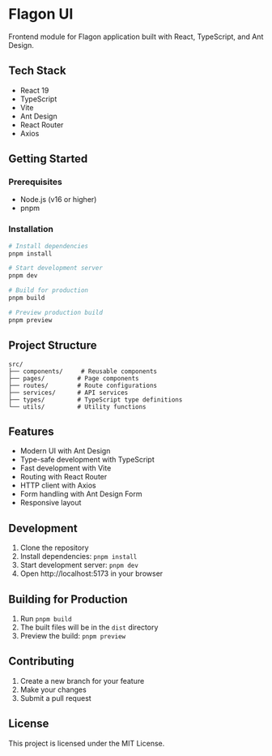 # Flagon UI

Frontend module for Flagon application built with React, TypeScript, and Ant Design.

## Tech Stack

- React 19
- TypeScript
- Vite
- Ant Design
- React Router
- Axios

## Getting Started

### Prerequisites

- Node.js (v16 or higher)
- pnpm

### Installation

```bash
# Install dependencies
pnpm install

# Start development server
pnpm dev

# Build for production
pnpm build

# Preview production build
pnpm preview
```

## Project Structure

```
src/
├── components/     # Reusable components
├── pages/         # Page components
├── routes/        # Route configurations
├── services/      # API services
├── types/         # TypeScript type definitions
└── utils/         # Utility functions
```

## Features

- Modern UI with Ant Design
- Type-safe development with TypeScript
- Fast development with Vite
- Routing with React Router
- HTTP client with Axios
- Form handling with Ant Design Form
- Responsive layout

## Development

1. Clone the repository
2. Install dependencies: `pnpm install`
3. Start development server: `pnpm dev`
4. Open http://localhost:5173 in your browser

## Building for Production

1. Run `pnpm build`
2. The built files will be in the `dist` directory
3. Preview the build: `pnpm preview`

## Contributing

1. Create a new branch for your feature
2. Make your changes
3. Submit a pull request

## License

This project is licensed under the MIT License.
